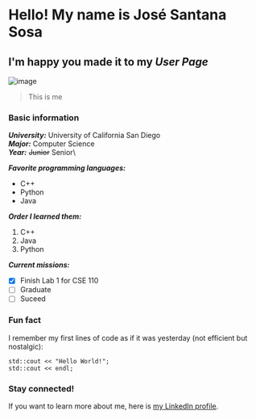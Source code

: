 # Hello! My name is **José Santana Sosa**
## I'm happy you made it to my *User Page*

![image](https://media-exp1.licdn.com/dms/image/C5603AQGhBNM_dU4R8w/profile-displayphoto-shrink_400_400/0/1602271803346?e=1638403200&v=beta&t=AGVEIm7WYKbDUnfH1ruYza9wX3YyLDaT1xtCyACQrb8)
> This is me

### Basic information
***University:*** University of California San Diego\
***Major:*** Computer Science\
***Year:*** ~~Junior~~ Senior\
  
***Favorite programming languages:*** 
- C++
- Python
- Java

***Order I learned them:*** 
1. C++
2. Java
3. Python

***Current missions:***
- [x] Finish Lab 1 for CSE 110
- [ ] Graduate
- [ ] Suceed

### Fun fact
I remember my first lines of code as if it was yesterday (not efficient but nostalgic):
```
std::cout << "Hello World!";
std::cout << endl;
```

### Stay connected!
If you want to learn more about me, here is [my LinkedIn profile](https://www.linkedin.com/in/josevictorsantana/).


